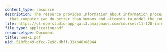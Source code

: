 ```yaml
---
content_type: resource
description: The resource provides information about information processing tasks
  that computer can do better than humans and attempts to model the computers's impact.
file: https://ol-ocw-studio-app-qa.s3.amazonaws.com/courses/11-128-information-technology-and-the-labor-market-spring-2005/518fbc49dfcc7e9ddbff334b40386944_week1.pdf
file_type: application/pdf
resourcetype: Document
title: week1.pdf
uid: 518fbc49-dfcc-7e9d-dbff-334b40386944
---
```


